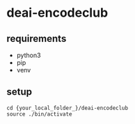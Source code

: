 # deai-encodeclub

## requirements
- python3
- pip
- venv


## setup

```shell
cd {your_local_folder_}/deai-encodeclub
source ./bin/activate
```

